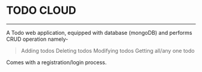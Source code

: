 # TODO CLOUD
***
A Todo web application, equipped with database (mongoDB) and performs CRUD operation namely-
> Adding todos 
> Deleting todos
> Modifying todos
> Getting all/any one todo

Comes with a registration/login process.